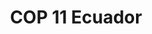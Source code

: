 ---
lang-ref: cop11-home
layout: compose
klass: compositionBlocks
title: COP 11 Ecuador
description: |
    11va Reunión de la Conferencia de las Partes de la 
    Manta, Ecuador
background:  https://static.inaturalist.org/photos/239501422/original.jpeg 
imageLicense: _Megaptera novaeangliae_ [observada](https://www.inaturalist.org/observations/139964582){:target="_blank"} por Siegfried Baesler cerca de Pto. López.
height: 90vh
composition:
  - type: heroImage # the block type
  - type: stats
    data: home.stats
  - type: split
    data: home.curso   
  - type: product
    data: home.jaguar
  - type: features
    data: home.news
  - type: features
    data: cop11.cards  
permalink: /
---